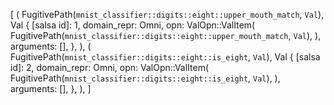 [
    (
        FugitivePath(`mnist_classifier::digits::eight::upper_mouth_match`, `Val`),
        Val {
            [salsa id]: 1,
            domain_repr: Omni,
            opn: ValOpn::ValItem(
                FugitivePath(`mnist_classifier::digits::eight::upper_mouth_match`, `Val`),
            ),
            arguments: [],
        },
    ),
    (
        FugitivePath(`mnist_classifier::digits::eight::is_eight`, `Val`),
        Val {
            [salsa id]: 2,
            domain_repr: Omni,
            opn: ValOpn::ValItem(
                FugitivePath(`mnist_classifier::digits::eight::is_eight`, `Val`),
            ),
            arguments: [],
        },
    ),
]